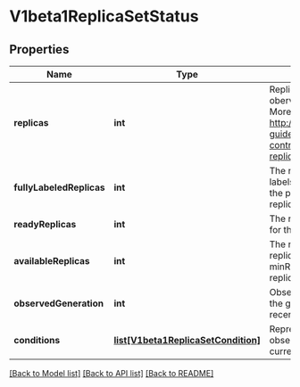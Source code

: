 # V1beta1ReplicaSetStatus

## Properties
Name | Type | Description | Notes
------------ | ------------- | ------------- | -------------
**replicas** | **int** | Replicas is the most recently oberved number of replicas. More info: http://kubernetes.io/docs/user-guide/replication-controller#what-is-a-replication-controller | 
**fullyLabeledReplicas** | **int** | The number of pods that have labels matching the labels of the pod template of the replicaset. | [optional] 
**readyReplicas** | **int** | The number of ready replicas for this replica set. | [optional] 
**availableReplicas** | **int** | The number of available replicas (ready for at least minReadySeconds) for this replica set. | [optional] 
**observedGeneration** | **int** | ObservedGeneration reflects the generation of the most recently observed ReplicaSet. | [optional] 
**conditions** | [**list[V1beta1ReplicaSetCondition]**](V1beta1ReplicaSetCondition.md) | Represents the latest available observations of a replica set&#39;s current state. | [optional] 

[[Back to Model list]](../README.md#documentation-for-models) [[Back to API list]](../README.md#documentation-for-api-endpoints) [[Back to README]](../README.md)


